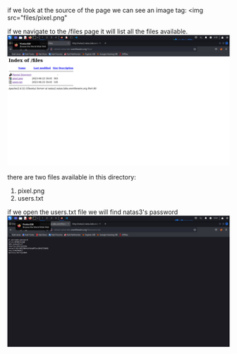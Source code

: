 if we look at the source of the page we can see an image tag:
<img src="files/pixel.png"

if we navigate to the /files page it will list all the files available.
![file page](./images/natas2/files.png)

there are two files available in this directory:
1. pixel.png
2. users.txt

if we open the users.txt file we will find natas3's password
![final result](./images/natas2/result.png)